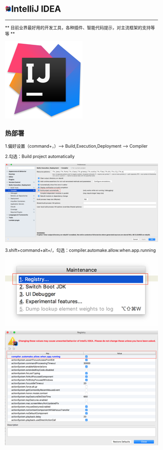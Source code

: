 # <img src="../images/icon/IntelliJIDEA.png" style="zoom:2%" />IntelliJ IDEA

---

**
目前业界最好用的开发工具，各种插件、智能代码提示，对主流框架的支持等等
**

<img src="../images/icon/IntelliJIDEA.png" style="zoom:25%" />

## 热部署

1.偏好设置（command+，）--> Build,Execution,Deployment --> Compiler

2.勾选：Build project automatically

![偏好设置](../images/idea_content/idea1-1.png)

3.shift+command+alt+/，勾选：compiler.automake.allow.when.app.running

![设置Register](../images/idea_content/idea1-2.png)

![设置Register](../images/idea_content/idea1-3.png)